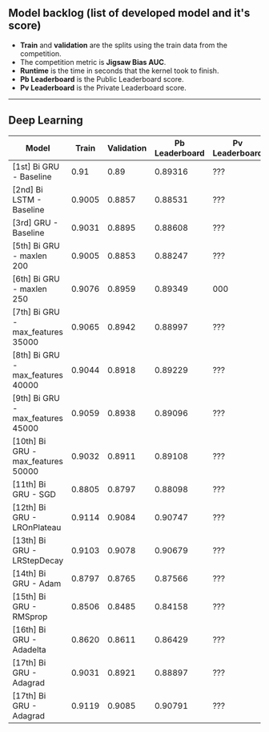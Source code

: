## Model backlog (list of developed model and it's score)
- **Train** and **validation** are the splits using the train data from the competition.
- The competition metric is **Jigsaw Bias AUC**.
- **Runtime** is the time in seconds that the kernel took to finish.
- **Pb Leaderboard** is the Public Leaderboard score.
- **Pv Leaderboard** is the Private Leaderboard score.

---

## Deep Learning

|Model|Train|Validation|Pb Leaderboard|Pv Leaderboard|Runtime(s)|
|-----|-----|----------|--------------|--------------|----------|
|[1st] Bi GRU - Baseline|0.91|0.89|0.89316|???|1145|
|[2nd] Bi LSTM - Baseline|0.9005|0.8857|0.88531|???|1255.1|
|[3rd] GRU - Baseline|0.9031|0.8895|0.88608|???|804.3|
|[5th] Bi GRU - maxlen 200|0.9005|0.8853|0.88247|???|1589.9|
|[6th] Bi GRU - maxlen 250|0.9076|0.8959|0.89349|000|1601.9|
|[7th] Bi GRU - max_features 35000|0.9065|0.8942|0.88997|???|1084.4|
|[8th] Bi GRU - max_features 40000|0.9044|0.8918|0.89229|???|1084.7|
|[9th] Bi GRU - max_features 45000|0.9059|0.8938|0.89096|???|1088.5|
|[10th] Bi GRU - max_features 50000|0.9032|0.8911|0.89108|???|1161.6|
|[11th] Bi GRU - SGD|0.8805|0.8797|0.88098|???|6186.2|
|[12th] Bi GRU - LROnPlateau|0.9114|0.9084|0.90747|???|4420.3|
|[13th] Bi GRU - LRStepDecay|0.9103|0.9078|0.90679|???|4745.9|
|[14th] Bi GRU - Adam|0.8797|0.8765|0.87566|???|1413.8|
|[15th] Bi GRU - RMSprop|0.8506|0.8485|0.84158|???|1445.1|
|[16th] Bi GRU - Adadelta|0.8620|0.8611|0.86429|???|6532|
|[17th] Bi GRU - Adagrad|0.9031|0.8921|0.88897|???|1549.2|
|[17th] Bi GRU - Adagrad|0.9119|0.9085|0.90791|???|4400.7|
